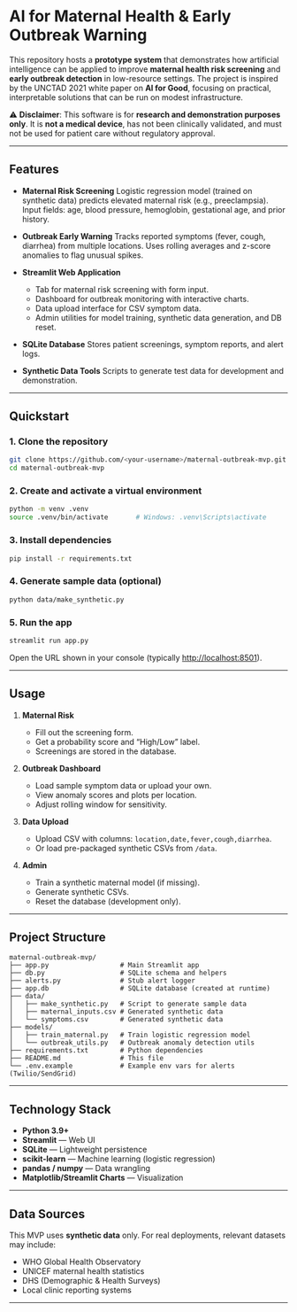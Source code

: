 # AI for Maternal Health & Early Outbreak Warning

This repository hosts a **prototype system** that demonstrates how artificial intelligence can be applied to improve **maternal health risk screening** and **early outbreak detection** in low-resource settings.
The project is inspired by the UNCTAD 2021 white paper on **AI for Good**, focusing on practical, interpretable solutions that can be run on modest infrastructure.

⚠️ **Disclaimer**: This software is for **research and demonstration purposes only**. It is **not a medical device**, has not been clinically validated, and must not be used for patient care without regulatory approval.

---

## Features

* **Maternal Risk Screening**
  Logistic regression model (trained on synthetic data) predicts elevated maternal risk (e.g., preeclampsia).
  Input fields: age, blood pressure, hemoglobin, gestational age, and prior history.

* **Outbreak Early Warning**
  Tracks reported symptoms (fever, cough, diarrhea) from multiple locations.
  Uses rolling averages and z-score anomalies to flag unusual spikes.

* **Streamlit Web Application**

  * Tab for maternal risk screening with form input.
  * Dashboard for outbreak monitoring with interactive charts.
  * Data upload interface for CSV symptom data.
  * Admin utilities for model training, synthetic data generation, and DB reset.

* **SQLite Database**
  Stores patient screenings, symptom reports, and alert logs.

* **Synthetic Data Tools**
  Scripts to generate test data for development and demonstration.

---

## Quickstart

### 1. Clone the repository

```bash
git clone https://github.com/<your-username>/maternal-outbreak-mvp.git
cd maternal-outbreak-mvp
```

### 2. Create and activate a virtual environment

```bash
python -m venv .venv
source .venv/bin/activate       # Windows: .venv\Scripts\activate
```

### 3. Install dependencies

```bash
pip install -r requirements.txt
```

### 4. Generate sample data (optional)

```bash
python data/make_synthetic.py
```

### 5. Run the app

```bash
streamlit run app.py
```

Open the URL shown in your console (typically [http://localhost:8501](http://localhost:8501)).

---

## Usage

1. **Maternal Risk**

   * Fill out the screening form.
   * Get a probability score and “High/Low” label.
   * Screenings are stored in the database.

2. **Outbreak Dashboard**

   * Load sample symptom data or upload your own.
   * View anomaly scores and plots per location.
   * Adjust rolling window for sensitivity.

3. **Data Upload**

   * Upload CSV with columns: `location,date,fever,cough,diarrhea`.
   * Or load pre-packaged synthetic CSVs from `/data`.

4. **Admin**

   * Train a synthetic maternal model (if missing).
   * Generate synthetic CSVs.
   * Reset the database (development only).

---

## Project Structure

```
maternal-outbreak-mvp/
├── app.py                  # Main Streamlit app
├── db.py                   # SQLite schema and helpers
├── alerts.py               # Stub alert logger
├── app.db                  # SQLite database (created at runtime)
├── data/
│   ├── make_synthetic.py   # Script to generate sample data
│   ├── maternal_inputs.csv # Generated synthetic data
│   └── symptoms.csv        # Generated synthetic data
├── models/
│   ├── train_maternal.py   # Train logistic regression model
│   └── outbreak_utils.py   # Outbreak anomaly detection utils
├── requirements.txt        # Python dependencies
├── README.md               # This file
└── .env.example            # Example env vars for alerts (Twilio/SendGrid)
```

---

## Technology Stack

* **Python 3.9+**
* **Streamlit** — Web UI
* **SQLite** — Lightweight persistence
* **scikit-learn** — Machine learning (logistic regression)
* **pandas / numpy** — Data wrangling
* **Matplotlib/Streamlit Charts** — Visualization

---

## Data Sources

This MVP uses **synthetic data** only.
For real deployments, relevant datasets may include:

* WHO Global Health Observatory
* UNICEF maternal health statistics
* DHS (Demographic & Health Surveys)
* Local clinic reporting systems

---

